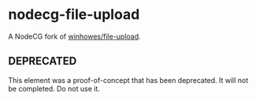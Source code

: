 # nodecg-file-upload

A NodeCG fork of [winhowes/file-upload](https://github.com/winhowes/file-upload).

## DEPRECATED
This element was a proof-of-concept that has been deprecated. It will not be completed. Do not use it.
